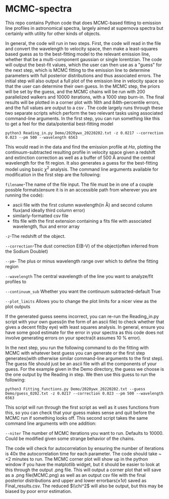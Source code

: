 # MCMC-spectra
This repo contains Python code that does MCMC-based fitting to emission line profiles in astronomical spectra, largely aimed at supernova spectra but certainly with utility for other kinds of objects.

In general, the code will run in two steps. First, the code will read in the file and convert the wavelength to velocity space, then make a least-squares based guess as to the best-fitting model to the relevant emission line, whether that be a multi-component gaussian or single lorentzian. The code will output the best-fit values, which the user can then use as a "guess" for the next step, which is MCMC fitting to the emission line to determine parameters with full posterior distributions and thus associated errors. The initial step will also output a full plot of the emission line in velocity space so that the user can determine their own guess. In the MCMC step, the priors will be set by the guess, and the MCMC chains will be run with 200 parallelized walkers and 10000 iterations, with a 1000 step burn-in. The final results will be plotted in a corner plot with 16th and 84th-percentile errors, and the full values are output to a csv .
The code largely runs through these two separate scripts which perform the two relevant tasks using associated command-line arguments.
In the first step, you can run something like this to get a feel for the data/potential best-fitting model

```
python3 Reading_in.py Demo/2020ywx_20220202.txt -z 0.0217 --correction 0.023 --pm 500 --wavelength 6563
```
This would read in the data and find the emission profile at $H \alpha$, plotting the continuum-subtracted resulting profile in velocity space given a redshift and extinction correction as well as a buffer of 500 Å around the central wavelength for the fit region. It also generates a guess for the best-fitting model using basic $\chi^2$ analysis.
The command line arguments available for modification in the first step are the following:

```filename```-The name of the file input. The file must be in one of a couple possble formats(ensure it is in an accessible path from wherever you are running the code):
* ascii file with the first column wavelength(in Å) and second column flux(and ideally third column error)
* similarly-formatted csv file
* fits file with the first extension containing a fits file with associated wavelength, flux and error array

 ```-z```-The redshift of the object.
 
 ```--correction```-The dust correction E(B-V) of the object(often inferred from the Sodium Doublet)
 
 ```--pm```- The plus or minus wavelength range over which to define the fitting region
 
 ```--wavelength``` The central wavelength of the line you want to analyze/fit profiles to
 
 ```--continuum_sub``` Whether you want the continuum subtracted-default True

  ```--plot_limits``` Allows you to change the plot limits for a nicer view as the plot outputs

If the generated guess seems incorrect, you can re-run the Reading_in.py script with your own guess(in the form of an ascii file) to check whether that gives a decent fit(by eye) with least squares analysis. In general, ensure you have some good estimate for the error in your spectra as this code does not involve generating errors on your spectra(it assumes 10 $\%$ error).

In the next step, you run the following command to do the fitting with MCMC with whatever best guess you can generate or the first step generates(with otherwise similar command-line arguments to the first step). The guess file should just be an ascii file with all the components of your guess. For the example given in the Demo directory, the guess we choose is the one output by the Reading in step. We then use this guess to run the following:
```
python3 Fitting_functions.py Demo/2020ywx_20220202.txt --guess Demo/guess_0202.txt -z 0.0217 --correction 0.023 --pm 500 --wavelength 6563
```
This script will run through the first script as well as it uses functions from this, so you can check that your guess makes sense and quit before the MCMC run if something looks off. This second script takes the same command line arguments with one addition: 

 ```--niter``` The number of MCMC iterations you want to run. Defaults to 10000. Could be modified given some strange behavior of the chains.

The code will check for autocorrelation by ensuring the number of iterations is 40x the autocorrelation time for each parameter. The code should take ~ <2 minutes to run. The MCMC corner plot will show up in the python window if you have the matplotlib widget, but it should be easier to look at this through the output .png file.
This will output a corner plot that will save as a .png file(MCMC.png) as well as an output csv file with the final posterior distributions and upper and lower errorbars($\pm 1 \sigma$) saved as Final_results.csv.  The reduced $\\chi^2$ will also be output, but this may be biased by poor error estimation.
